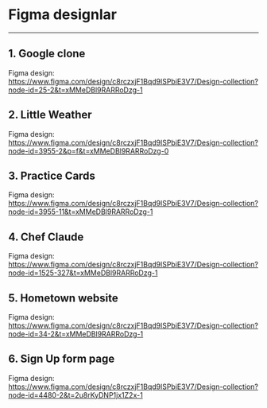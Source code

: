 # Figma designlar
<hr>

## 1. Google clone

Figma design: https://www.figma.com/design/c8rczxjF1Bqd9lSPbiE3V7/Design-collection?node-id=25-2&t=xMMeDBl9RARRoDzg-1

## 2. Little Weather

Figma design: https://www.figma.com/design/c8rczxjF1Bqd9lSPbiE3V7/Design-collection?node-id=3955-2&p=f&t=xMMeDBl9RARRoDzg-0

## 3. Practice Cards

Figma design: https://www.figma.com/design/c8rczxjF1Bqd9lSPbiE3V7/Design-collection?node-id=3955-11&t=xMMeDBl9RARRoDzg-1

## 4. Chef Claude

Figma design: https://www.figma.com/design/c8rczxjF1Bqd9lSPbiE3V7/Design-collection?node-id=1525-327&t=xMMeDBl9RARRoDzg-1

## 5. Hometown website

Figma design: https://www.figma.com/design/c8rczxjF1Bqd9lSPbiE3V7/Design-collection?node-id=34-2&t=xMMeDBl9RARRoDzg-1

## 6. Sign Up form page

Figma design: https://www.figma.com/design/c8rczxjF1Bqd9lSPbiE3V7/Design-collection?node-id=4480-2&t=2u8rKyDNP1jx1Z2x-1
